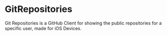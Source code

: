 # GitRepositories
Git Repositories is a GitHub Client for showing the public repositories for a specific user, made for iOS Devices.
